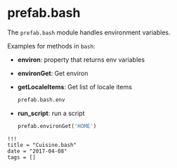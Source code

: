 # prefab.bash

The `prefab.bash` module handles environment variables.

Examples for methods in `bash`:

- **environ**: property that returns env variables
- **environGet**: Get environ
- **getLocaleItems**: Get list of locale items


  ```python
  prefab.bash.env
  ```

- **run_script**: run a script

  ```python
  prefab.environGet('HOME')
  ```

```
!!!
title = "Cuisine.bash"
date = "2017-04-08"
tags = []
```
